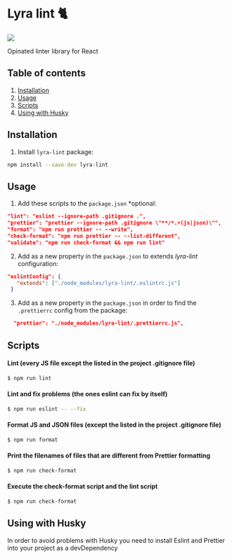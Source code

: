 # Lyra lint 🐈

[![](https://img.shields.io/npm/v/lyra-lint)](https://www.npmjs.com/package/lyra-lint)

Opinated linter library for React

## Table of contents

1. [Installation](#installation)
2. [Usage](#usage)
3. [Scripts](#scripts)
4. [Using with Husky](#using-with-husky)
​
## Installation

1. Install `lyra-lint` package:
```sh
npm install --save-dev lyra-lint
```

## Usage

1. Add these scripts to the `package.json` *optional:

```json
"lint": "eslint --ignore-path .gitignore .",
"prettier": "prettier --ignore-path .gitignore \"**/*.+(js|json)\"",
"format": "npm run prettier -- --write",
"check-format": "npm run prettier -- --list-different",
"validate": "npm run check-format && npm run lint"
```

2. Add as a new property in the `package.json` to extends *lyra-lint* configuration:
​
```json
"eslintConfig": {
   "extends": ["./node_modules/lyra-lint/.eslintrc.js"]
 }
```

3. Add as a new property in the `package.json` in order to find the `.prettierrc` config from the package:

```json
  "prettier": "./node_modules/lyra-lint/.prettierrc.js",
```

## Scripts

#### Lint (every JS file except the listed in the project .gitignore file)

```sh
$ npm run lint
```

#### Lint and fix problems (the ones eslint can fix by itself)

```sh
$ npm run eslint -- --fix
```

#### Format JS and JSON files (except the listed in the project .gitignore file)

```sh
$ npm run format
```

#### Print the filenames of files that are different from Prettier formatting

```sh
$ npm run check-format
```

#### Execute the check-format script and the lint script

```sh
$ npm run check-format
```

## Using with Husky

In order to avoid problems with Husky you need to install Eslint and Prettier into your project as a devDependency
